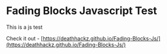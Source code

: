 # Fading Blocks Javascript Test

This is a js test

Check it out - [https://deathhackz.github.io/Fading-Blocks-Js/](https://deathhackz.github.io/Fading-Blocks-Js/)
